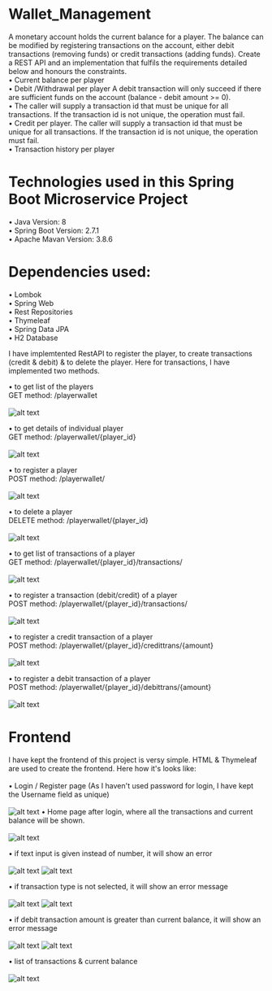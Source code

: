 # Wallet_Management
A monetary account holds the current balance for a player. The balance can be modified by registering transactions on the account, either debit transactions (removing funds) or credit transactions (adding funds). Create a REST API and an implementation that fulfils the requirements detailed below and honours the constraints.
<br />
• Current balance per player<br />
• Debit /Withdrawal per player A debit transaction will only succeed if there are
sufficient funds on the account (balance - debit amount >= 0).<br />
• The caller will supply a transaction id that must be unique for all transactions. If the
transaction id is not unique, the operation must fail.<br />
• Credit per player. The caller will supply a transaction id that must be unique for all
transactions. If the transaction id is not unique, the operation must fail.<br />
• Transaction history per player

# Technologies used in this Spring Boot Microservice Project
• Java Version: 8<br />
• Spring Boot Version: 2.7.1<br />
• Apache Mavan Version: 3.8.6<br />

# Dependencies used:
• Lombok<br />
• Spring Web<br />
• Rest Repositories<br />
• Thymeleaf<br />
• Spring Data JPA<br />
• H2 Database<br />

I have implemtented RestAPI to register the player, to create transactions (credit & debit) & to delete the player.
Here for transactions, I have implemented two methods.<br />

• to get list of the players<br />
GET method: /playerwallet<br /><br />
![alt text](https://github.com/nabaneeta5/Wallet_Management/blob/main/asset-img/Capture9.PNG)<br />

• to get details of individual player<br />
GET method: /playerwallet/{player_id}<br /><br />
![alt text](https://github.com/nabaneeta5/Wallet_Management/blob/main/asset-img/Capture10.PNG)<br />

• to register a player<br />
POST method: /playerwallet/<br /><br />
![alt text](https://github.com/nabaneeta5/Wallet_Management/blob/main/asset-img/Capture12.PNG)<br />

• to delete a player<br />
DELETE method: /playerwallet/{player_id}<br /><br />
![alt text](https://github.com/nabaneeta5/Wallet_Management/blob/main/asset-img/Capture20.PNG)<br />

• to get list of transactions of a player<br />
GET method: /playerwallet/{player_id}/transactions/<br /><br />
![alt text](https://github.com/nabaneeta5/Wallet_Management/blob/main/asset-img/Capture14.PNG)<br />

• to register a transaction (debit/credit) of a player<br />
POST method: /playerwallet/{player_id}/transactions/<br /><br />
![alt text](https://github.com/nabaneeta5/Wallet_Management/blob/main/asset-img/Capture9.PNG)<br />

• to register a credit transaction of a player<br />
POST method: /playerwallet/{player_id}/credittrans/{amount}<br /><br />
![alt text](https://github.com/nabaneeta5/Wallet_Management/blob/main/asset-img/Capture17.PNG)<br />

• to register a debit transaction of a player<br />
POST method: /playerwallet/{player_id}/debittrans/{amount}<br /><br />
![alt text](https://github.com/nabaneeta5/Wallet_Management/blob/main/asset-img/Capture19.PNG)<br />

# Frontend
I have kept the frontend of this project is versy simple. HTML & Thymeleaf are used to create the frontend. Here how it's looks like: <br /><br />
• Login / Register page (As I haven't used password for login, I have kept the Username field as unique)<br /><br />
![alt text](https://github.com/nabaneeta5/Wallet_Management/blob/main/asset-img/Capture.PNG)
• Home page after login, where all the transactions and current balance will be shown. <br /><br />
![alt text](https://github.com/nabaneeta5/Wallet_Management/blob/main/asset-img/Capture1.PNG)

• if text input is given instead of number, it will show an error<br /><br />
![alt text](https://github.com/nabaneeta5/Wallet_Management/blob/main/asset-img/Capture2.PNG)
![alt text](https://github.com/nabaneeta5/Wallet_Management/blob/main/asset-img/Capture3.PNG)

• if transaction type is not selected, it will show an error message<br /><br />
![alt text](https://github.com/nabaneeta5/Wallet_Management/blob/main/asset-img/Capture4.PNG)
![alt text](https://github.com/nabaneeta5/Wallet_Management/blob/main/asset-img/Capture5.PNG)

• if debit transaction amount is greater than current balance, it will show an error message<br /><br />
![alt text](https://github.com/nabaneeta5/Wallet_Management/blob/main/asset-img/Capture6.PNG)
![alt text](https://github.com/nabaneeta5/Wallet_Management/blob/main/asset-img/Capture7.PNG)

• list of transactions & current balance<br /><br />
![alt text](https://github.com/nabaneeta5/Wallet_Management/blob/main/asset-img/Capture8.PNG)
